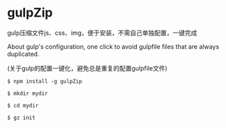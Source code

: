 # gulpZip

gulp压缩文件js、css、img，便于安装，不需自己单独配置，一键完成

About gulp's configuration, one click to avoid gulpfile files that are always duplicated.

(关于gulp的配置一键化，避免总是重复的配置gulpfile文件)


```
$ npm install -g gulpZip

$ mkdir mydir

$ cd mydir

$ gz init
```

